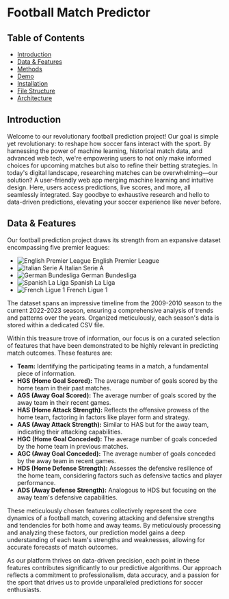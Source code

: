 # Football Match Predictor


## Table of Contents  

- [Introduction](#introduction)
- [Data & Features](#data-&-features)
- [Methods](#methods)
- [Demo](#demo)
- [Installation](#installation)
- [File Structure](#file-structure)
- [Architecture ](#architecture)

## Introduction
Welcome to our revolutionary football prediction project! Our goal is simple yet revolutionary: to reshape how soccer fans interact with the sport.
 By harnessing the power of machine learning, historical match data, and advanced web tech, we're empowering users to not only make informed choices
 for upcoming matches but also to refine their betting strategies. In today's digital landscape, researching matches can be overwhelming—our solution?
 A user-friendly web app merging machine learning and intuitive design. Here, users access predictions, live scores, and more, all seamlessly
 integrated. Say goodbye to exhaustive research and hello to data-driven predictions, elevating your soccer experience like never before.

## Data & Features

Our football prediction project draws its strength from an expansive dataset encompassing five premier leagues: 
- ![English Premier League](https://raw.githubusercontent.com/stevenrskelton/flag-icon/master/png/16/country-4x3/gb.png "English Premier League") English Premier League
- ![ Italian Serie A](https://raw.githubusercontent.com/stevenrskelton/flag-icon/master/png/16/country-4x3/it.png " Italian Serie A")  Italian Serie A
- ![German Bundesliga](https://raw.githubusercontent.com/stevenrskelton/flag-icon/master/png/16/country-4x3/de.png "German Bundesliga") German Bundesliga
- ![ Spanish La Liga](https://raw.githubusercontent.com/stevenrskelton/flag-icon/master/png/16/country-4x3/es.png " Spanish La Liga")  Spanish La Liga
- ![French Ligue 1](https://raw.githubusercontent.com/stevenrskelton/flag-icon/master/png/16/country-4x3/fr.png "French Ligue 1") French Ligue 1

The dataset spans an impressive timeline from the 2009-2010 season to the current 2022-2023 season, ensuring a comprehensive analysis of 
trends and patterns over the years. Organized meticulously, each season's data is stored within a dedicated CSV file.

Within this treasure trove of information, our focus is on a curated selection of features that have been demonstrated to be highly relevant in
 predicting match outcomes. These features are:

- **Team:** Identifying the participating teams in a match, a fundamental piece of information.
- **HGS (Home Goal Scored):** The average number of goals scored by the home team in their past matches.
- **AGS (Away Goal Scored):** The average number of goals scored by the away team in their recent games.
- **HAS (Home Attack Strength):** Reflects the offensive prowess of the home team, factoring in factors like player form and strategy.
- **AAS (Away Attack Strength):** Similar to HAS but for the away team, indicating their attacking capabilities.
- **HGC (Home Goal Conceded):** The average number of goals conceded by the home team in previous matches.
- **AGC (Away Goal Conceded):** The average number of goals conceded by the away team in recent games.
- **HDS (Home Defense Strength):** Assesses the defensive resilience of the home team, considering factors such as defensive tactics and player performance.
- **ADS (Away Defense Strength):** Analogous to HDS but focusing on the away team's defensive capabilities.

These meticulously chosen features collectively represent the core dynamics of a football match, covering attacking and defensive strengths and
 tendencies for both home and away teams. By meticulously processing and analyzing these factors, our prediction model gains a deep understanding 
of each team's strengths and weaknesses, allowing for accurate forecasts of match outcomes.

As our platform thrives on data-driven precision, each point in these features contributes significantly to our predictive algorithms.
 Our approach reflects a commitment to professionalism, data accuracy, and a passion for the sport that drives us to provide unparalleled 
predictions for soccer enthusiasts.
